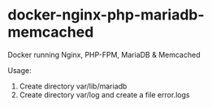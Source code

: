 # docker-nginx-php-mariadb-memcached
Docker running Nginx, PHP-FPM, MariaDB &amp; Memcached

Usage:
1. Create directory var/lib/mariadb 
2. Create directory var/log and create a file error.logs
